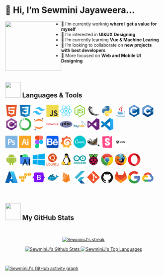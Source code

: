 # 👋 Hi, I’m Sewmini Jayaweera...

<p align="center"><img align="left" width="180" height="160" margin-right="60px" src="https://github.com/M0nica/M0nica/blob/main/octomonica/m0nica-octocat-rotating.gif?raw=true" height="180"></p>
            
- 🔭 I'm currently worknig **where I get a value for myself**
- 👀 I’m interested in **UI&UX Designing**
- 🌱 I’m currently learning **Vue & Machine Learing**
- 💞️ I’m looking to collaborate on **new projects with best developers**
- 🎯 More focused on **Web and Mobile UI Designing**

<br>

## <img style="height: 50px; width: 50px;" src="https://img.icons8.com/color/48/null/hourglass.png"/> Languages & Tools

<p>
<img src="https://raw.githubusercontent.com/devicons/devicon/master/icons/html5/html5-original.svg" alt="html5" width="40" height="40"> 
<img src="https://raw.githubusercontent.com/devicons/devicon/master/icons/css3/css3-original.svg" alt="css3" width="40" height="40">
<img src="https://github.com/devicons/devicon/blob/master/icons/tailwindcss/tailwindcss-plain.svg" alt="tailwindcss" width="40" height="40">
<img src="https://raw.githubusercontent.com/devicons/devicon/master/icons/javascript/javascript-original.svg" alt="javascript" width="40" height="40">
<img src="https://github.com/devicons/devicon/blob/master/icons/react/react-original.svg" alt="react" width="40" height="40">
<img src="https://github.com/devicons/devicon/blob/master/icons/nodejs/nodejs-original.svg" alt="nodejs" width="40" height="40">
<img src="https://github.com/devicons/devicon/blob/master/icons/flask/flask-original.svg" alt="flask" width="40" height="40"> 
<img src="https://raw.githubusercontent.com/devicons/devicon/master/icons/python/python-original.svg" alt="python" width="40" height="40"> 
<img src="https://raw.githubusercontent.com/devicons/devicon/master/icons/java/java-original.svg" alt="java" width="40" height="40"> 
<img src="https://raw.githubusercontent.com/devicons/devicon/master/icons/c/c-original.svg" alt="c" width="40" height="40"> 
<img src="https://raw.githubusercontent.com/devicons/devicon/master/icons/cplusplus/cplusplus-original.svg" alt="cplusplus" width="40" height="40"> 
<img src="https://raw.githubusercontent.com/devicons/devicon/master/icons/csharp/csharp-original.svg" alt="csharp" width="40" height="40">
<img src="https://github.com/devicons/devicon/blob/master/icons/anaconda/anaconda-original.svg" alt="anaconda" width="40" height="40">
<img src="https://github.com/devicons/devicon/blob/master/icons/jupyter/jupyter-original.svg" alt="jupyter" width="40" height="40">
<img src="https://raw.githubusercontent.com/devicons/devicon/master/icons/oracle/oracle-original.svg" alt="oracle" width="40" height="40"> 
<img src="https://raw.githubusercontent.com/devicons/devicon/master/icons/php/php-original.svg" alt="php" width="40" height="40"> 
<img src="https://raw.githubusercontent.com/devicons/devicon/master/icons/mysql/mysql-original-wordmark.svg" alt="mysql" width="40" height="40"> 
<img src="https://raw.githubusercontent.com/devicons/devicon/master/icons/visualstudio/visualstudio-plain.svg" alt="visualstudio" width="40" height="40"> 
<img src="https://github.com/devicons/devicon/blob/master/icons/vscode/vscode-original.svg" alt="vscode" width="40" height="40"> 
</p>

<p>
<img src="https://raw.githubusercontent.com/devicons/devicon/master/icons/photoshop/photoshop-plain.svg" alt="photoshop" width="40" height="40"> 
<img src="https://raw.githubusercontent.com/devicons/devicon/master/icons/illustrator/illustrator-plain.svg" alt="illustrator" width="40" height="40">
<img src="https://github.com/devicons/devicon/blob/master/icons/figma/figma-original.svg" alt="figma" width="40" height="40">
<img src="https://github.com/devicons/devicon/blob/master/icons/behance/behance-original.svg" alt="behance" width="40" height="40">
<img src="https://github.com/devicons/devicon/blob/master/icons/grafana/grafana-original.svg" alt="grafana" width="40" height="40">  
<img src="https://raw.githubusercontent.com/devicons/devicon/master/icons/canva/canva-original.svg" alt="canva" width="40" height="40"> 
<img src="https://raw.githubusercontent.com/devicons/devicon/master/icons/gimp/gimp-original.svg" alt="gimp" width="40" height="40">
<img src="https://github.com/devicons/devicon/blob/master/icons/storybook/storybook-original.svg" alt="storybook" width="40" height="40"> 
<img src="https://raw.githubusercontent.com/devicons/devicon/master/icons/unity/unity-original-wordmark.svg" alt="unity" width="40" height="40">
</p>
	
<p>
<img src="https://raw.githubusercontent.com/devicons/devicon/master/icons/android/android-original.svg" alt="android" width="40" height="40"> 
<img src="https://raw.githubusercontent.com/devicons/devicon/master/icons/androidstudio/androidstudio-original.svg" alt="androidstudio" width="40" height="40"> 
<img src="https://raw.githubusercontent.com/devicons/devicon/master/icons/windows8/windows8-original.svg" alt="windows8" width="40" height="40"> 
<img src="https://raw.githubusercontent.com/devicons/devicon/master/icons/ubuntu/ubuntu-plain-wordmark.svg" alt="ubuntu" width="40" height="40"> 
<img src="https://raw.githubusercontent.com/devicons/devicon/master/icons/linux/linux-original.svg" alt="linux" width="40" height="40"> 
<img src="https://raw.githubusercontent.com/devicons/devicon/master/icons/arduino/arduino-original-wordmark.svg" alt="arduino" width="40" height="40"> 
<img src="https://raw.githubusercontent.com/devicons/devicon/master/icons/raspberrypi/raspberrypi-original.svg" alt="raspberrypi" width="40" height="40"> 
<img src="https://raw.githubusercontent.com/devicons/devicon/master/icons/chrome/chrome-original.svg" alt="chrome" width="40" height="40"> 
<img src="https://raw.githubusercontent.com/devicons/devicon/master/icons/firefox/firefox-original.svg" alt="firefox" width="40" height="40"> 
<img src="https://raw.githubusercontent.com/devicons/devicon/master/icons/opera/opera-original.svg" alt="opera" width="40" height="40">
</p>

<p>
<img src="https://raw.githubusercontent.com/devicons/devicon/master/icons/azure/azure-original.svg" alt="azure" width="40" height="40">
<img src="https://github.com/devicons/devicon/blob/master/icons/amazonwebservices/amazonwebservices-original.svg" alt="amazon" width="40" height="40"> 
<img src="https://raw.githubusercontent.com/devicons/devicon/master/icons/bootstrap/bootstrap-original.svg" alt="bootstrap" width="40" height="40"> 
<img src="https://raw.githubusercontent.com/devicons/devicon/master/icons/docker/docker-original.svg" alt="docker" width="40" height="40"> 
<img src="https://raw.githubusercontent.com/devicons/devicon/master/icons/firebase/firebase-plain.svg" alt="firebase" width="40" height="40"> 
<img src="https://raw.githubusercontent.com/devicons/devicon/master/icons/flutter/flutter-original.svg" alt="flutter" width="40" height="40"> 
<img src="https://raw.githubusercontent.com/devicons/devicon/master/icons/git/git-original.svg" alt="git" width="40" height="40"> 
<img src="https://raw.githubusercontent.com/devicons/devicon/master/icons/github/github-original.svg" alt="github" width="40" height="40"> 
<img src="https://raw.githubusercontent.com/devicons/devicon/master/icons/gitlab/gitlab-original.svg" alt="gitlab" width="40" height="40">  
<img src="https://raw.githubusercontent.com/devicons/devicon/master/icons/google/google-original.svg" alt="google" width="40" height="40"> 
<img src="https://raw.githubusercontent.com/devicons/devicon/master/icons/googlecloud/googlecloud-original.svg" alt="googlecloud" width="40" height="40">
</p>
<br/>

## <img style="height: 55px; width: 50px;" src="https://img.icons8.com/fluency/48/null/bullish.png"/> My GitHub Stats
  
<br/>
<p align="center">
    <a href="https://github.com/SewminiJ/github-readme-streak-stats">
        <img title="🔥 Get streak stats for your profile at git.io/streak-stats" alt="SewminiJ's streak" src="https://streak-stats.demolab.com/?user=SewminiJ&theme=black-ice&hide_border=true&stroke=0000&background=060A0CD0"/>
    </a>
 </p>
 <p align="center">
   <a href="https://github.com/SewminiJ/github-readme-stats"><img alt="SewminiJ's Github Stats" src="https://github-readme-stats.vercel.app/api?username=SewminiJ&show_icons=true&count_private=true&theme=react&hide_border=true&bg_color=0D1117" />
   </a><a href="https://github.com/SewminiJ/github-readme-stats"><img alt="SewminiJ's Top Languages" src="https://github-readme-stats.vercel.app/api/top-langs/?username=SewminiJ&langs_count=8&count_private=true&layout=compact&theme=react&hide_border=true&bg_color=0D1117" /></a>
</p>

<br/>

[![SewminiJ's GitHub activity graph](https://github-readme-activity-graph.cyclic.app/graph?username=SewminiJ&theme=react-dark)](https://github.com/SewminiJ/github-readme-activity-graph)

<br/>


<!---
SewminiJ/SewminiJ is a ✨ special ✨ repository because its `README.md` (this file) appears on your GitHub profile.
You can click the Preview link to take a look at your changes.
--->
